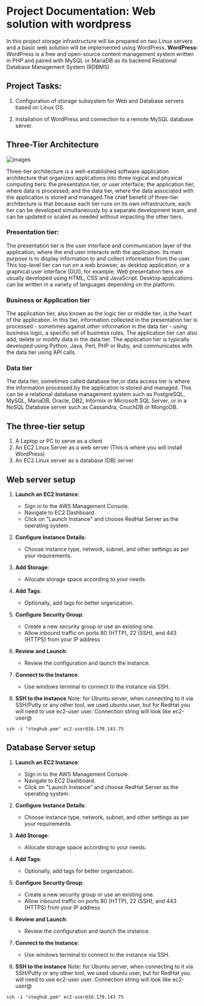 # Project Documentation: Web solution with wordpress
In this project storage infrastructure will be prepared on two Linux servers and a basic web solution will be implemented using WordPress.
 **WordPress:** WordPress is a free and open-source content management system written in PHP and paired with MySQL or MariaDB as its backend Relational Database Management System (RDBMS)
 ## Project Tasks:
 1. Configuration of storage subsystem for Web and Database servers based on Linux OS.
 
 2. Installation of  WordPress and connection to a remote MySQL database server.
 
## Three-Tier Architecture
![images](https://github.com/highbee2810/STEGHUB-DevOps-cloud-Engineering/assets/155490206/743b4345-50ee-4d25-a9eb-8a8a5a5b2529)

Three-tier architecture is a well-established software application architecture that organizes applications into three logical and physical computing tiers: the presentation tier, or user interface; 
the application tier, where data is processed; and the data tier, where the data associated with the application is stored and managed.The chief benefit of three-tier architecture is that because each
tier runs on its own infrastructure, each tier can be developed simultaneously by a separate development team, and can be updated or scaled as needed without impacting the other tiers.

### **Presentation tier:**
The presentation tier is the user interface and communication layer of the application, where the end user interacts with the application. Its main purpose is to display information to and collect
information from the user. This top-level tier can run on a web browser, as desktop application, or a graphical user interface (GUI), for example. Web presentation tiers are usually developed using
HTML, CSS and JavaScript. Desktop applications can be written in a variety of languages depending on the platform.

### **Business or Application tier**
The application tier, also known as the logic tier or middle tier, is the heart of the application. In this tier, information collected in the presentation tier is processed - sometimes against other
information in the data tier - using business logic, a specific set of business rules. The application tier can also add, delete or modify data in the data tier.
The application tier is typically developed using Python, Java, Perl, PHP or Ruby, and communicates with the data tier using API calls.

### **Data tier**
The data tier, sometimes called database tier,or data access tier is where the information processed by the application is stored and managed. This can be a relational database management
system such as PostgreSQL, MySQL, MariaDB, Oracle, DB2, Informix or Microsoft SQL Server, or in a NoSQL Database server such as Cassandra, CouchDB or MongoDB.

## The three-tier setup
1. A Laptop or PC to serve as a client
2. An EC2 Linux Server as a web server (This is where you will install
WordPress)
3. An EC2 Linux server as a database (DB) server
## Web server setup
1. **Launch an EC2 Instance**: 
   - Sign in to the AWS Management Console.
   - Navigate to EC2 Dashboard.
   - Click on "Launch Instance" and choose RedHat Server as the operating system.


2. **Configure Instance Details**:
   - Choose instance type, network, subnet, and other settings as per your requirements.

3. **Add Storage**:
   - Allocate storage space according to your needs.

4. **Add Tags**:
   - Optionally, add tags for better organization.
5. **Configure Security Group**:
   - Create a new security group or use an existing one.
   - Allow inbound traffic on ports 80 (HTTP), 22 (SSH), and 443 (HTTPS) from your IP address
 
6. **Review and Launch**:
   - Review the configuration and launch the instance.
         
7. **Connect to the Instance**:
   - Use windows terminal to connect to the instance via SSH.
8. **SSH to the instance**
 Note: for Ubuntu server, when connecting to it via SSH/Putty or any other tool, we used ubuntu user, but for RedHat you will need to use ec2-user user.
Connection string will look like ec2-user@<Public-IP>
```
ssh -i "steghub.pem" ec2-user@16.170.143.75
```
## Database Server setup

1. **Launch an EC2 Instance**: 
   - Sign in to the AWS Management Console.
   - Navigate to EC2 Dashboard.
   - Click on "Launch Instance" and choose RedHat Server as the operating system.


2. **Configure Instance Details**:
   - Choose instance type, network, subnet, and other settings as per your requirements.

3. **Add Storage**:
   - Allocate storage space according to your needs.

4. **Add Tags**:
   - Optionally, add tags for better organization.
     
5. **Configure Security Group**:
   - Create a new security group or use an existing one.
   - Allow inbound traffic on ports 80 (HTTP), 22 (SSH), and 443 (HTTPS) from your IP address
 
6. **Review and Launch**:
   - Review the configuration and launch the instance.
         
7. **Connect to the Instance**:
   - Use windows terminal to connect to the instance via SSH.
8. **SSH to the instance**
 Note: for Ubuntu server, when connecting to it via SSH/Putty or any other tool, we used ubuntu user, but for RedHat you will need to use ec2-user user.
Connection string will look like ec2-user@<Public-IP>
```
ssh -i "steghub.pem" ec2-user@16.170.143.75
```
